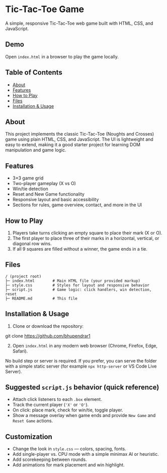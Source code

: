 # Tic-Tac-Toe Game

A simple, responsive Tic-Tac-Toe web game built with HTML, CSS, and JavaScript.

## Demo

Open `index.html` in a browser to play the game locally.

## Table of Contents

* [About](#about)
* [Features](#features)
* [How to Play](#how-to-play)
* [Files](#files)
* [Installation & Usage](#installation--usage)

## About

This project implements the classic Tic-Tac-Toe (Noughts and Crosses) game using plain HTML, CSS, and JavaScript. The UI is lightweight and easy to extend, making it a good starter project for learning DOM manipulation and game logic.

## Features

* 3×3 game grid
* Two-player gameplay (X vs O)
* Win/tie detection
* Reset and New Game functionality
* Responsive layout and basic accessibility
* Sections for rules, game overview, contact, and more in the UI

## How to Play

1. Players take turns clicking an empty square to place their mark (X or O).
2. The first player to place three of their marks in a horizontal, vertical, or diagonal row wins.
3. If all 9 squares are filled without a winner, the game ends in a tie.

## Files

```
/ (project root)
├─ index.html        # Main HTML file (your provided markup)
├─ style.css         # Styles for layout and responsive behavior
├─ script.js         # Game logic: click handlers, win detection, reset
├─ README.md         # This file
```

## Installation & Usage

1. Clone or download the repository:

  git clone https://github.com/bhupendrar1

2. Open `index.html` in any modern web browser (Chrome, Firefox, Edge, Safari).

No build step or server is required. If you prefer, you can serve the folder with a simple static server (for example `npx http-server` or VS Code Live Server).

## Suggested `script.js` behavior (quick reference)

* Attach click listeners to each `.box` element.
* Track the current player (`'X'` or `'O'`).
* On click: place mark, check for win/tie, toggle player.
* Show a message overlay when game ends and provide `New Game` and `Reset Game` actions.

## Customization

* Change the look in `style.css` — colors, spacing, fonts.
* Add single-player vs. CPU mode with a simple minimax AI or heuristic.
* Add scorekeeping between rounds.
* Add animations for mark placement and win highlight.



